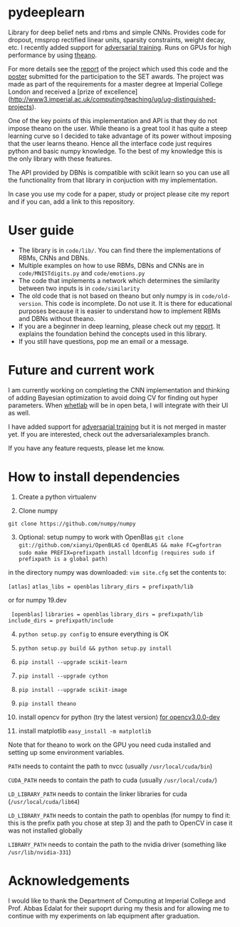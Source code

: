 pydeeplearn
===========

Library for deep belief nets and rbms  and simple CNNs. Provides code for dropout, rmsprop rectified linear units, sparsity constraints, weight decay, etc. I recently added support for [adversarial training](https://drive.google.com/file/d/0B64011x02sIkX0poOGVyZDI4dUU/view). Runs on GPUs for high performance by using [theano](http://deeplearning.net/software/theano/).


For more details see the [report](http://elarosca.net/report.pdf) of the project which used this code and the [ poster](http://elarosca.net/poster.pdf) submitted for the participation to the SET awards. The project was made as part of the requirements for a master degree at Imperial College London and received a [prize of excellence] (http://www3.imperial.ac.uk/computing/teaching/ug/ug-distinguished-projects).

One of the key points of this implementation and API is that they do not impose theano on the user. While theano is a great tool it has quite a steep learning curve so I decided to take advantage of its power without imposing that the user learns theano. Hence all the interface code just requires python and basic numpy knowledge. To the best of my knowledge this is the only library with these features.

The API provided by DBNs is compatible with scikit learn so you can use all the functionality from that library in conjuction with my implementation.

 In case you use my code for a paper, study or project please cite my report and if you can, add a link to this repository. 

# User guide
  * The library is in `code/lib/`. You can find there the implementations of RBMs, CNNs and DBNs.
  * Multiple examples on how to use RBMs, DBNs and CNNs are in `code/MNISTdigits.py` and `code/emotions.py`
  * The code that implements a network which determines the similarity between two inputs is in `code/similarity` 
  * The old code that is not based on theano but only numpy is in `code/old-version`. This code is incomplete. Do not use it. It is there for educational purposes because it is easier to understand how to implement RBMs and DBNs without theano.
  * If you are a beginner in deep learning, please check out my [report](http://elarosca.net/report.pdf). It explains the foundation behind the concepts used in this library.
  * If you still have questions, pop me an email or a message.

# Future and current work
 I am currently working on completing the CNN implementation and thinking of adding Bayesian optimization to avoid doing CV for finding out hyper parameters. When [whetlab](https://www.whetlab.com) will be in open beta, I will integrate with their UI as well.
 
 I have added support for [adversarial training](https://drive.google.com/file/d/0B64011x02sIkX0poOGVyZDI4dUU/view) but it is not merged in master yet. If you are interested, check out the adversarialexamples branch.
  
 If you have any feature requests, please let me know.
 
# How to install dependencies 


1. Create a python virtualenv

2. Clone numpy

 `git clone https://github.com/numpy/numpy`

3. Optional: setup numpy to work with OpenBlas
  `git clone git://github.com/xianyi/OpenBLAS`
  `cd OpenBLAS && make FC=gfortran`
  `sudo make PREFIX=prefixpath install`
  `ldconfig (requires sudo if prefixpath is a global path)`

  in the directory numpy was downloaded:
  `vim site.cfg`
  set the contents to:

  `[atlas]`
  `atlas_libs = openblas`
  `library_dirs = prefixpath/lib`

  or for numpy 19.dev

 ` [openblas]`
  `libraries = openblas`
  `library_dirs = prefixpath/lib`
  `include_dirs = prefixpath/include`

4. `python setup.py config` to ensure everything is OK
5. `python setup.py build && python setup.py install`
6. `pip install --upgrade scikit-learn`
7. `pip install --upgrade cython`
8. `pip install --upgrade scikit-image`
9. `pip install theano`
10. install opencv for python (try the latest version) [for opencv3.0.0-dev](http://docs.opencv.org/trunk/doc/tutorials/introduction/linux_install/linux_install.html)

11. install matplotlib
   `easy_install -m matplotlib`

Note that for theano to work on the GPU you need cuda installed and setting up some environment variables.

`PATH` needs to containt the path to nvcc (usually `/usr/local/cuda/bin`)

`CUDA_PATH` needs to contain the path to cuda (usually `/usr/local/cuda/`)

`LD_LIBRARY_PATH` needs to contain the linker libraries for cuda (`/usr/local/cuda/lib64`)

`LD_LIBRARY_PATH` needs to contain the path to openblas (for numpy to find it: this is the prefix path you chose at step 3) and the path to OpenCV in case it was not installed globally

`LIBRARY_PATH` needs to contain the path to the nvidia driver (something like `/usr/lib/nvidia-331`)

# Acknowledgements

I would like to thank the Department of Computing at Imperial College and Prof. Abbas Edalat for their supoprt during my thesis and for allowing me to continue with my experiments on lab equipment after graduation.
